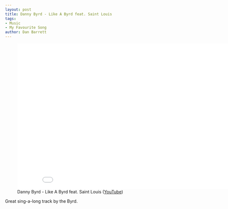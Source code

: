 ```yaml
---
layout: post
title: Danny Byrd - Like A Byrd feat. Saint Louis
tags:
- Music
- My Favourite Song
author: Dan Barrett
---
```


<figure class="text-align-center"><div class="video"><iframe width="853" height="480" src="//www.youtube.com/embed/_7NdcAuiMrI?rel=0" frameborder="0" allowfullscreen></iframe></div><figcaption>Danny Byrd - Like A Byrd feat. Saint Louis (<a href="http://youtu.be/_7NdcAuiMrI">YouTube</a>)</figcaption></figure>

Great sing-a-long track by the Byrd.
